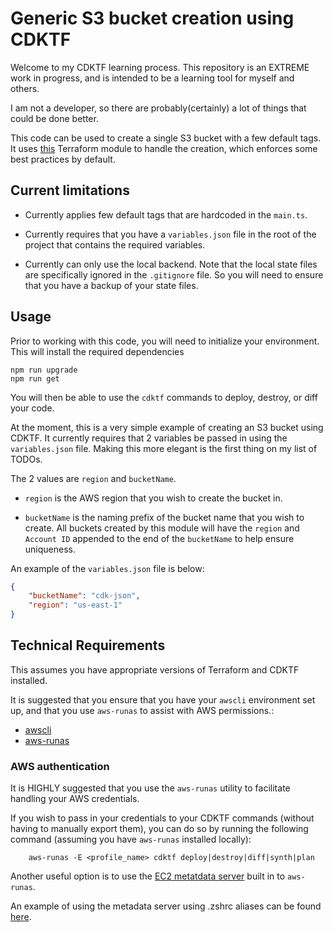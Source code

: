 # Generic S3 bucket creation using CDKTF

Welcome to my CDKTF learning process. This repository is an EXTREME work in progress, and is intended to be a learning tool for myself and others.

I am not a developer, so there are probably(certainly) a lot of things that could be done better.

This code can be used to create a single S3 bucket with a few default tags. It uses [this](https://registry.terraform.io/modules/so1omon563/s3/aws/latest) Terraform module to handle the creation, which enforces some best practices by default.

## Current limitations

- Currently applies few default tags that are hardcoded in the `main.ts`.

- Currently requires that you have a `variables.json` file in the root of the project that contains the required variables.

- Currently can only use the local backend. Note that the local state files are specifically ignored in the `.gitignore` file. So you will need to ensure that you have a backup of your state files.

## Usage

Prior to working with this code, you will need to initialize your environment. This will install the required dependencies

```shell
npm run upgrade
npm run get
```

You will then be able to use the `cdktf` commands to deploy, destroy, or diff your code.

At the moment, this is a very simple example of creating an S3 bucket using CDKTF. It currently requires that 2 variables be passed in using the `variables.json` file. Making this more elegant is the first thing on my list of TODOs.

The 2 values are `region` and `bucketName`.

- `region` is the AWS region that you wish to create the bucket in.

- `bucketName` is the naming prefix of the bucket name that you wish to create. All buckets created by this module will have the `region` and `Account ID` appended to the end of the `bucketName` to help ensure uniqueness.

An example of the `variables.json` file is below:

```json
{
    "bucketName": "cdk-json",
    "region": "us-east-1"
}
```

## Technical Requirements

This assumes you have appropriate versions of Terraform and CDKTF installed.

It is suggested that you ensure that you have your `awscli` environment set up, and that you use `aws-runas` to assist with AWS permissions.:

- [awscli](https://docs.aws.amazon.com/cli/latest/userguide/install-cliv2.html)
- [aws-runas](https://mmmorris1975.github.io/aws-runas/)

### AWS authentication

It is HIGHLY suggested that you use the `aws-runas` utility to facilitate handling your AWS credentials.

If you wish to pass in your credentials to your CDKTF commands (without having to manually export them), you can do so by running the following command (assuming you have `aws-runas` installed locally):

```shell
    aws-runas -E <profile_name> cdktf deploy|destroy|diff|synth|plan
```

Another useful option is to use the [EC2 metatdata server](https://mmmorris1975.github.io/aws-runas/metadata_credentials.html) built in to `aws-runas`.

An example of using the metadata server using .zshrc aliases can be found [here](https://gist.github.com/so1omon563/4318631a1a903b3839f353df776f7d13).
